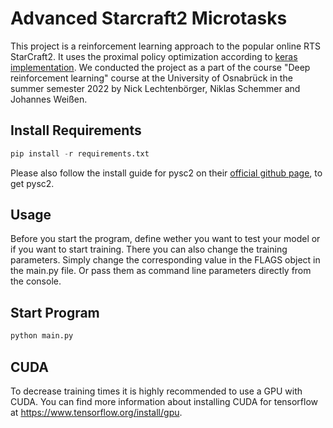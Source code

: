 # Advanced Starcraft2 Microtasks

This project is a reinforcement learning approach to the popular online RTS StarCraft2.
It uses the proximal policy optimization according to [keras implementation](https://keras.io/examples/rl/ppo_cartpole/).
We conducted the project as a part of the course "Deep reinforcement learning" course at the University of Osnabrück in the summer semester 2022 by Nick Lechtenbörger, Niklas Schemmer and Johannes Weißen.

## Install Requirements

```python
pip install -r requirements.txt
```

Please also follow the install guide for pysc2 on their [official github page](https://github.com/deepmind/pysc2#get-pysc2), to get pysc2.

## Usage

Before you start the program, define wether you want to test your model or if you want to start training.
There you can also change the training parameters.
Simply change the corresponding value in the FLAGS object in the main.py file.
Or pass them as command line parameters directly from the console.

## Start Program

```python
python main.py
```

## CUDA

To decrease training times it is highly recommended to use a GPU with CUDA.
You can find more information about installing CUDA for tensorflow at https://www.tensorflow.org/install/gpu.

